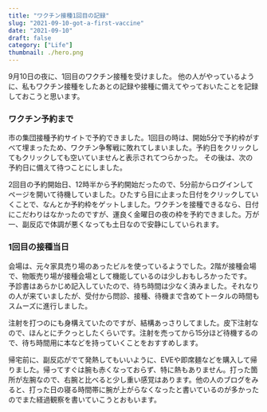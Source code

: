 ```yaml
---
title: "ワクチン接種1回目の記録"
slug: "2021-09-10-got-a-first-vaccine"
date: "2021-09-10"
draft: false
category: ["Life"]
thumbnail: ./hero.png
---
```


9月10日の夜に、1回目のワクチン接種を受けました。
他の人がやっているように、私もワクチン接種をしたあとの記録や接種に備えてやっておいたことを記録しておこうと思います。

### ワクチン予約まで
市の集団接種予約サイトで予約できました。1回目の時は、開始5分で予約枠がすべて埋まったため、ワクチン争奪戦に敗れてしまいました。予約日をクリックしてもクリックしても空いていませんと表示されてつらかった。
その後は、次の予約日に備えて待つことにしました。

2回目の予約開始日、12時半から予約開始だったので、5分前からログインしてページを開いて待機していました。ひたすら目に止まった日付をクリックしていくことで、なんとか予約枠をゲットしました。ワクチンを接種できるなら、日付にこだわりはなかったのですが、運良く金曜日の夜の枠を予約できました。万が一、副反応で体調が悪くなっても土日なので安静にしていられます。

### 1回目の接種当日
会場は、元々家具売り場のあったビルを使っているようでした。2階が接種会場で、物販売り場が接種会場として機能しているのは少しおもしろかったです。
予診書はあらかじめ記入していたので、待ち時間は少なく済みました。それなりの人が来ていましたが、受付から問診、接種、待機まで含めてトータルの時間もスムーズに進行しました。

注射を打つのにも身構えていたのですが、結構あっさりしてました。皮下注射なので、ほんとにチクっとしたくらいです。注射を売ってから15分ほど待機するので、待ち時間用に本などを持っていくことをおすすめします。

帰宅前に、副反応がでて発熱してもいいように、EVEや即席麺などを購入して帰りました。帰ってすぐは腕も赤くなっておらず、特に熱もありません。打った箇所が左腕なので、右腕と比べると少し重い感覚はあります。他の人のブログをみると、打った日の寝る時間帯に腕が上がらなくなったと書いているのが多かったのでまた経過観察を書いていこうとおもいます。